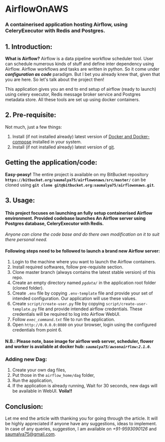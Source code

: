 
  
# AirflowOnAWS

### A containerised application hosting Airflow, using CeleryExecutor with Redis and Postgres.

## 1. Introduction:
__What is Airflow?__
Airflow is a data pipeline workflow scheduler tool. User can schedule numerous kinds of stuff and define inter dependency using Airflow. Airflow workflows and tasks are written in python. So it come under _**configuration as code**_ paradigm.  But I bet you already knew that, given that you are here. So let's talk about the project then!

This application gives you an end to end setup of airflow (ready to launch) using celery executor, Redis message broker service and Postgres metadata store. All these tools are set up using docker containers.

## 2. Pre-requisite:
Not much, just a few things:
1. Install (if not installed already) latest version of [Docker and Docker-compose](https://docs.docker.com) installed in your system.
2. Install (if not installed already) latest version of [git](https://git-scm.com/book/en/v2/Getting-Started-Installing-Git).

## Getting the application/code:
**Easy-peasy!**
The entire project is available on my BitBucket repository  **`https://bitbucket.org/saumalya75/airflowonaws/src/master/`** can be cloned using **`git clone git@bitbucket.org:saumalya75/airflowonaws.git`**.

## 3. Usage:
#### This project focuses on launching an fully setup containerised Airflow environment. Provided codebase launches An Airflow server using Postgres database, CeleryExecutor with Redis.
_Anyone can clone the code base and do there own modification on it to suit there personal need._

#### Following steps need to be followed to launch a brand new Airflow server:
1. Login to the machine where you want to launch the Airflow containers.
2. Install required softwares, follow pre-requisite section.
3. Clone master branch (always contains the latest stable version) of this repo.
4. Create an empty directory named _`pgdata/`_ in the application root folder (cloned folder).
5. Create `.env` file by copying `.env-template` file and provide your set of intended configuration. Our application will use these values.
6. Create `script/create-user.py` file by copying `script/create-user-template.py` file and provide intended airflow credentials. These credentials will be required to log into Airflow WebUI.
7. Follow _`exec_command.txt`_ file to run the application.
8. Open `http://0.0.0.0:8080` on your browser, login using the configured credentials from point 6.

#### N.B.: Please note, base image for airflow web server, scheduler, flower and worker is available at docker hub: _`saumalya75/awsonairflow:2.1.0`_.

### Adding new Dag:
1. Create your own dag files,
2. Put those in the `airflow_home/dag` folder,
3. Run the application,
4. If the application is already running, Wait for 30 seconds, new dags will be available in WebUI. **Voila!!**

## Conclusion:

Let me end the article with thanking you for going through the article. It will be highly appreciated if anyone have any suggestions, ideas to implement. In case of any queries, suggestion, I am available on _+91-9593090126_ and saumalya75@gmail.com.